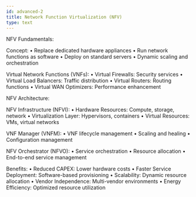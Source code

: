 ```yaml
---
id: advanced-2
title: Network Function Virtualization (NFV)
type: text
---
```


NFV Fundamentals:

Concept:
• Replace dedicated hardware appliances
• Run network functions as software
• Deploy on standard servers
• Dynamic scaling and orchestration

Virtual Network Functions (VNFs):
• Virtual Firewalls: Security services
• Virtual Load Balancers: Traffic distribution
• Virtual Routers: Routing functions
• Virtual WAN Optimizers: Performance enhancement

NFV Architecture:

NFV Infrastructure (NFVI):
• Hardware Resources: Compute, storage, network
• Virtualization Layer: Hypervisors, containers
• Virtual Resources: VMs, virtual networks

VNF Manager (VNFM):
• VNF lifecycle management
• Scaling and healing
• Configuration management

NFV Orchestrator (NFVO):
• Service orchestration
• Resource allocation
• End-to-end service management

Benefits:
• Reduced CAPEX: Lower hardware costs
• Faster Service Deployment: Software-based provisioning
• Scalability: Dynamic resource allocation
• Vendor Independence: Multi-vendor environments
• Energy Efficiency: Optimized resource utilization